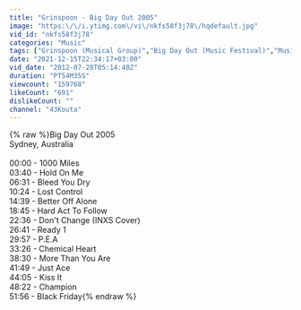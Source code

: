 ```yaml
---
title: "Grinspoon - Big Day Out 2005"
image: "https:\/\/i.ytimg.com\/vi\/nkfs58f3j78\/hqdefault.jpg"
vid_id: "nkfs58f3j78"
categories: "Music"
tags: ["Grinspoon (Musical Group)","Big Day Out (Music Festival)","Music (Industry)"]
date: "2021-12-15T22:34:17+03:00"
vid_date: "2012-07-28T05:14:40Z"
duration: "PT54M35S"
viewcount: "159768"
likeCount: "691"
dislikeCount: ""
channel: "43Kouta"
---
```

{% raw %}Big Day Out 2005<br />Sydney, Australia<br /><br />00:00 - 1000 Miles<br />03:40 - Hold On Me<br />06:31 - Bleed You Dry<br />10:24 - Lost Control<br />14:39 - Better Off Alone<br />18:45 - Hard Act To Follow<br />22:36 - Don't Change (INXS Cover)<br />26:41 - Ready 1<br />29:57 - P.E.A<br />33:26 - Chemical Heart<br />38:30 - More Than You Are<br />41:49 - Just Ace<br />44:05 - Kiss It<br />48:22 - Champion<br />51:56 - Black Friday{% endraw %}
